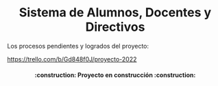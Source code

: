 <h1 align="center"> Sistema de Alumnos, Docentes y Directivos </h1>
Los procesos pendientes y logrados del proyecto:

https://trello.com/b/Gd848f0J/proyecto-2022

<h4 align="center">
:construction: Proyecto en construcción :construction:
</h4>
